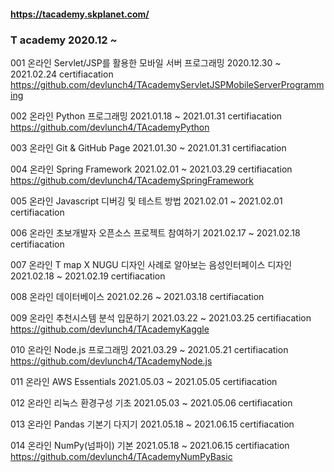 #### https://tacademy.skplanet.com/

### T academy 2020.12 ~
001 온라인 Servlet/JSP를 활용한 모바일 서버 프로그래밍	2020.12.30 ~ 2021.02.24	certifiacation  
  https://github.com/devlunch4/TAcademyServletJSPMobileServerProgramming  
  
002 온라인 Python 프로그래밍	2021.01.18 ~ 2021.01.31	certifiacation  
  https://github.com/devlunch4/TAcademyPython 
  
003 온라인 Git & GitHub Page	2021.01.30 ~ 2021.01.31 certifiacation  

004 온라인 Spring Framework	2021.02.01 ~ 2021.03.29 certifiacation  
  https://github.com/devlunch4/TAcademySpringFramework  
  
005 온라인 Javascript 디버깅 및 테스트 방법	2021.02.01 ~ 2021.02.01	certifiacation  

006 온라인 초보개발자 오픈소스 프로젝트 참여하기	2021.02.17 ~ 2021.02.18 certifiacation  

007 온라인 T map X NUGU 디자인 사례로 알아보는 음성인터페이스 디자인	2021.02.18 ~ 2021.02.19	certifiacation  

008 온라인 데이터베이스	2021.02.26 ~ 2021.03.18	certifiacation  

009 온라인 추천시스템 분석 입문하기	2021.03.22 ~ 2021.03.25	certifiacation  
  https://github.com/devlunch4/TAcademyKaggle 
  
010 온라인 Node.js 프로그래밍	2021.03.29 ~ 2021.05.21	certifiacation
  https://github.com/devlunch4/TAcademyNode.js  
  
011 온라인 AWS Essentials	2021.05.03 ~ 2021.05.05	certifiacation  

012 온라인 리눅스 환경구성 기초	2021.05.03 ~ 2021.05.06	certifiacation  

013 온라인 Pandas 기본기 다지기	2021.05.18 ~ 2021.06.15	certifiacation  

014 온라인 NumPy(넘파이) 기본	2021.05.18 ~ 2021.06.15	certifiacation
  https://github.com/devlunch4/TAcademyNumPyBasic 
  
